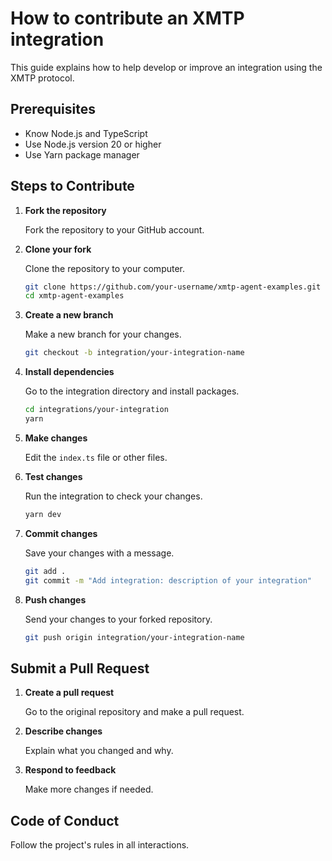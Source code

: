 # How to contribute an XMTP integration

This guide explains how to help develop or improve an integration using the XMTP protocol.

## Prerequisites

- Know Node.js and TypeScript
- Use Node.js version 20 or higher
- Use Yarn package manager

## Steps to Contribute

1. **Fork the repository**

   Fork the repository to your GitHub account.

2. **Clone your fork**

   Clone the repository to your computer.

   ```bash
   git clone https://github.com/your-username/xmtp-agent-examples.git
   cd xmtp-agent-examples
   ```

3. **Create a new branch**

   Make a new branch for your changes.

   ```bash
   git checkout -b integration/your-integration-name
   ```

4. **Install dependencies**

   Go to the integration directory and install packages.

   ```bash
   cd integrations/your-integration
   yarn
   ```

5. **Make changes**

   Edit the `index.ts` file or other files.

6. **Test changes**

   Run the integration to check your changes.

   ```bash
   yarn dev
   ```

7. **Commit changes**

   Save your changes with a message.

   ```bash
   git add .
   git commit -m "Add integration: description of your integration"
   ```

8. **Push changes**

   Send your changes to your forked repository.

   ```bash
   git push origin integration/your-integration-name
   ```

## Submit a Pull Request

1. **Create a pull request**

   Go to the original repository and make a pull request.

2. **Describe changes**

   Explain what you changed and why.

3. **Respond to feedback**

   Make more changes if needed.

## Code of Conduct

Follow the project's rules in all interactions.
